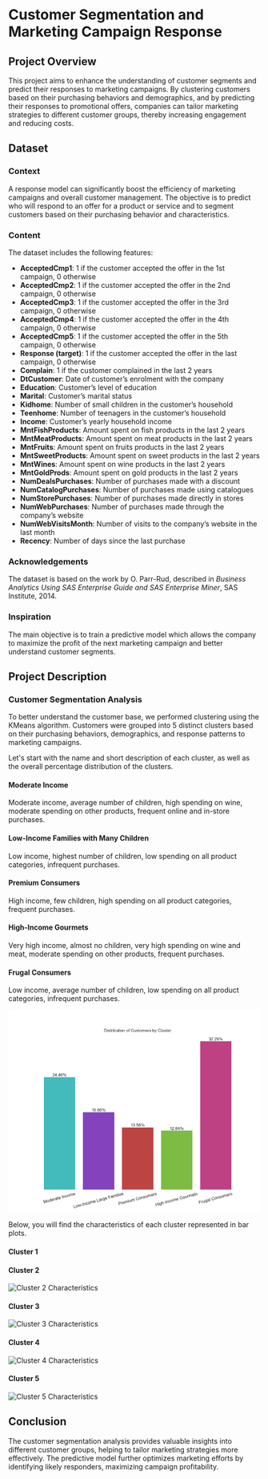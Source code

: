 # Customer Segmentation and Marketing Campaign Response

## Project Overview

This project aims to enhance the understanding of customer segments and predict their responses to marketing campaigns. By clustering customers based on their purchasing behaviors and demographics, and by predicting their responses to promotional offers, companies can tailor marketing strategies to different customer groups, thereby increasing engagement and reducing costs.

## Dataset

### Context

A response model can significantly boost the efficiency of marketing campaigns and overall customer management. The objective is to predict who will respond to an offer for a product or service and to segment customers based on their purchasing behavior and characteristics.

### Content

The dataset includes the following features:

- **AcceptedCmp1**: 1 if the customer accepted the offer in the 1st campaign, 0 otherwise
- **AcceptedCmp2**: 1 if the customer accepted the offer in the 2nd campaign, 0 otherwise
- **AcceptedCmp3**: 1 if the customer accepted the offer in the 3rd campaign, 0 otherwise
- **AcceptedCmp4**: 1 if the customer accepted the offer in the 4th campaign, 0 otherwise
- **AcceptedCmp5**: 1 if the customer accepted the offer in the 5th campaign, 0 otherwise
- **Response (target)**: 1 if the customer accepted the offer in the last campaign, 0 otherwise
- **Complain**: 1 if the customer complained in the last 2 years
- **DtCustomer**: Date of customer’s enrolment with the company
- **Education**: Customer’s level of education
- **Marital**: Customer’s marital status
- **Kidhome**: Number of small children in the customer’s household
- **Teenhome**: Number of teenagers in the customer’s household
- **Income**: Customer’s yearly household income
- **MntFishProducts**: Amount spent on fish products in the last 2 years
- **MntMeatProducts**: Amount spent on meat products in the last 2 years
- **MntFruits**: Amount spent on fruits products in the last 2 years
- **MntSweetProducts**: Amount spent on sweet products in the last 2 years
- **MntWines**: Amount spent on wine products in the last 2 years
- **MntGoldProds**: Amount spent on gold products in the last 2 years
- **NumDealsPurchases**: Number of purchases made with a discount
- **NumCatalogPurchases**: Number of purchases made using catalogues
- **NumStorePurchases**: Number of purchases made directly in stores
- **NumWebPurchases**: Number of purchases made through the company’s website
- **NumWebVisitsMonth**: Number of visits to the company’s website in the last month
- **Recency**: Number of days since the last purchase

### Acknowledgements

The dataset is based on the work by O. Parr-Rud, described in *Business Analytics Using SAS Enterprise Guide and SAS Enterprise Miner*, SAS Institute, 2014.

### Inspiration

The main objective is to train a predictive model which allows the company to maximize the profit of the next marketing campaign and better understand customer segments.

## Project Description

### Customer Segmentation Analysis

To better understand the customer base, we performed clustering using the KMeans algorithm. Customers were grouped into 5 distinct clusters based on their purchasing behaviors, demographics, and response patterns to marketing campaigns.

Let's start with the name and short description of each cluster, as well as the overall percentage distribution of the clusters.

#### Moderate Income

Moderate income, average number of children, high spending on wine, moderate spending on other products, frequent online and in-store purchases.

#### Low-Income Families with Many Children

Low income, highest number of children, low spending on all product categories, infrequent purchases.

#### Premium Consumers

High income, few children, high spending on all product categories, frequent purchases.

#### High-Income Gourmets

Very high income, almost no children, very high spending on wine and meat, moderate spending on other products, frequent purchases.

#### Frugal Consumers

Low income, average number of children, low spending on all product categories, infrequent purchases.
 
![Cluster 1 Characteristics](Customer_Distribution_by_Cluster.png)

Below, you will find the characteristics of each cluster represented in bar plots.

#### Cluster 1

#### Cluster 2

![Cluster 2 Characteristics](path/to/cluster2.png)

#### Cluster 3

![Cluster 3 Characteristics](path/to/cluster3.png)

#### Cluster 4

![Cluster 4 Characteristics](path/to/cluster4.png)

#### Cluster 5

![Cluster 5 Characteristics](path/to/cluster5.png)

## Conclusion

The customer segmentation analysis provides valuable insights into different customer groups, helping to tailor marketing strategies more effectively. The predictive model further optimizes marketing efforts by identifying likely responders, maximizing campaign profitability.
